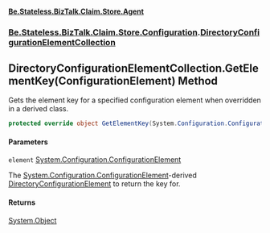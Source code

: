 #### [Be.Stateless.BizTalk.Claim.Store.Agent](README.md 'README')
### [Be.Stateless.BizTalk.Claim.Store.Configuration](Be.Stateless.BizTalk.Claim.Store.Configuration.md 'Be.Stateless.BizTalk.Claim.Store.Configuration').[DirectoryConfigurationElementCollection](DirectoryConfigurationElementCollection.md 'Be.Stateless.BizTalk.Claim.Store.Configuration.DirectoryConfigurationElementCollection')

## DirectoryConfigurationElementCollection.GetElementKey(ConfigurationElement) Method

Gets the element key for a specified configuration element when overridden in a derived class.

```csharp
protected override object GetElementKey(System.Configuration.ConfigurationElement element);
```
#### Parameters

<a name='Be.Stateless.BizTalk.Claim.Store.Configuration.DirectoryConfigurationElementCollection.GetElementKey(System.Configuration.ConfigurationElement).element'></a>

`element` [System.Configuration.ConfigurationElement](https://docs.microsoft.com/en-us/dotnet/api/System.Configuration.ConfigurationElement 'System.Configuration.ConfigurationElement')

The [System.Configuration.ConfigurationElement](https://docs.microsoft.com/en-us/dotnet/api/System.Configuration.ConfigurationElement 'System.Configuration.ConfigurationElement')-derived [DirectoryConfigurationElement](DirectoryConfigurationElement.md 'Be.Stateless.BizTalk.Claim.Store.Configuration.DirectoryConfigurationElement') to return the key for.

#### Returns
[System.Object](https://docs.microsoft.com/en-us/dotnet/api/System.Object 'System.Object')